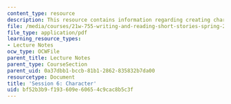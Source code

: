 ```yaml
---
content_type: resource
description: This resource contains information regarding creating character.
file: /media/courses/21w-755-writing-and-reading-short-stories-spring-2012/bf52b3b9f193609e60654c9cac8b5c3f_MIT21W_755S12_ses6.pdf
file_type: application/pdf
learning_resource_types:
- Lecture Notes
ocw_type: OCWFile
parent_title: Lecture Notes
parent_type: CourseSection
parent_uid: 0a37dbb1-bccb-81b1-2862-835832b7da00
resourcetype: Document
title: 'Session 6: Character'
uid: bf52b3b9-f193-609e-6065-4c9cac8b5c3f
---
```

